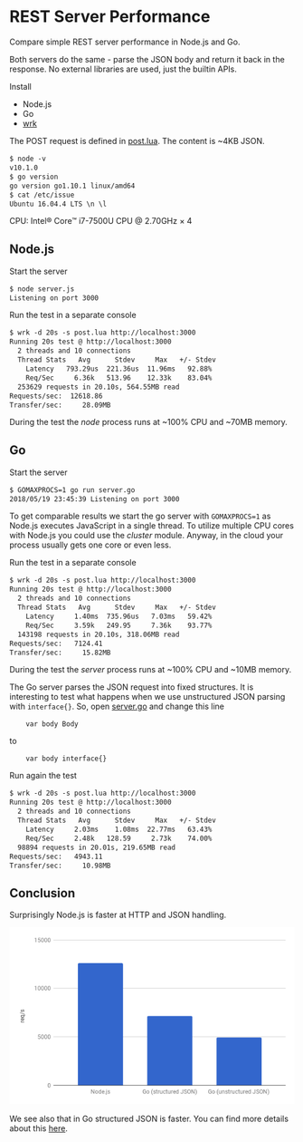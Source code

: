 # REST Server Performance

Compare simple REST server performance in Node.js and Go.

Both servers do the same - parse the JSON body and return it back in the response.
No external libraries are used, just the builtin APIs.

Install
- Node.js
- Go
- [wrk](https://github.com/wg/wrk)

The POST request is defined in [post.lua](post.lua).
The content is ~4KB JSON.

```
$ node -v
v10.1.0
$ go version
go version go1.10.1 linux/amd64
$ cat /etc/issue
Ubuntu 16.04.4 LTS \n \l
```
CPU: Intel® Core™ i7-7500U CPU @ 2.70GHz × 4

## Node.js
Start the server
```
$ node server.js
Listening on port 3000
```
Run the test in a separate console
```
$ wrk -d 20s -s post.lua http://localhost:3000
Running 20s test @ http://localhost:3000
  2 threads and 10 connections
  Thread Stats   Avg      Stdev     Max   +/- Stdev
    Latency   793.29us  221.36us  11.96ms   92.88%
    Req/Sec     6.36k   513.96    12.33k    83.04%
  253629 requests in 20.10s, 564.55MB read
Requests/sec:  12618.86
Transfer/sec:     28.09MB
```
During the test the _node_ process runs at ~100% CPU and ~70MB memory.

## Go
Start the server
```
$ GOMAXPROCS=1 go run server.go
2018/05/19 23:45:39 Listening on port 3000
```
To get comparable results we start the go server with `GOMAXPROCS=1` as Node.js executes JavaScript in a single thread. To utilize multiple CPU cores with Node.js you could use the _cluster_ module. Anyway, in the cloud your process usually gets one core or even less.

Run the test in a separate console
```
$ wrk -d 20s -s post.lua http://localhost:3000
Running 20s test @ http://localhost:3000
  2 threads and 10 connections
  Thread Stats   Avg      Stdev     Max   +/- Stdev
    Latency     1.40ms  735.96us   7.03ms   59.42%
    Req/Sec     3.59k   249.95     7.36k    93.77%
  143198 requests in 20.10s, 318.06MB read
Requests/sec:   7124.41
Transfer/sec:     15.82MB
```
During the test the _server_ process runs at ~100% CPU and ~10MB memory.

The Go server parses the JSON request into fixed structures.
It is interesting to test what happens when we use unstructured JSON parsing with `interface{}`. So, open [server.go](server.go) and change this line
```
	var body Body
```
to
```
	var body interface{}
```
Run again the test
```
$ wrk -d 20s -s post.lua http://localhost:3000
Running 20s test @ http://localhost:3000
  2 threads and 10 connections
  Thread Stats   Avg      Stdev     Max   +/- Stdev
    Latency     2.03ms    1.08ms  22.77ms   63.43%
    Req/Sec     2.48k   128.59     2.73k    74.00%
  98894 requests in 20.01s, 219.65MB read
Requests/sec:   4943.11
Transfer/sec:     10.98MB
```

## Conclusion
Surprisingly Node.js is faster at HTTP and JSON handling.

![chart](chart.png)

We see also that in Go structured JSON is faster.
You can find more details about this [here](https://github.com/dotchev/go-json-bench).
